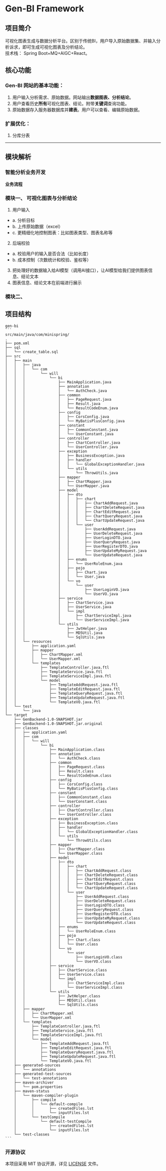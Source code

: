 # Gen-BI Framework


## 项目简介
<p>
可视化图表生成与数据分析平台。区别于传统BI，用户导入原始数据集、并输入分析诉求，即可生成可视化图表及分析结论。
<br/>
技术栈： Spring Boot+MQ+AIGC+React。
</p>


## 核心功能
### Gen-BI 网站的基本功能：
1. 用户输入分析需求、原始数据。网站输出**数据图表、分析结论**。
2. 用户查看历史**所有**可视化图表、结论。附带**关键词**查询功能。
3. 原始数据存入服务器数据库并**建表**。用户可以查看、编辑原始数据。
### 扩展优化：
1. 分库分表

---
## 模块解析

### 智能分析业务开发
**业务流程**
### 模块一、 可视化图表与分析结论
1. 用户输入
- a. 分析目标
- b. 上传原始数据（excel）
- c. 更精细化地控制图表：比如图表类型、图表名称等
2. 后端校验
- a. 校验用户的输入是否合法（比如长度）
- b. 成本控制（次数统计和校验、鉴权等）
3. 把处理好的数据输入给AI模型（调用AI接口），让AI模型给我们提供图表信息、结论文本
4. 图表信息、结论文本在前端进行展示
### 模块二、 

  



## 项目结构
````
gen-bi
```
src/main/java/com/minispring/
.
├── pom.xml
├── sql
│   └── create_table.sql
├── src
│   ├── main
│   │   ├── java
│   │   │   └── com
│   │   │       └── will
│   │   │           └── bi
│   │   │               ├── MainApplication.java
│   │   │               ├── annotation
│   │   │               │   └── AuthCheck.java
│   │   │               ├── common
│   │   │               │   ├── PageRequest.java
│   │   │               │   ├── Result.java
│   │   │               │   └── ResultCodeEnum.java
│   │   │               ├── config
│   │   │               │   ├── CorsConfig.java
│   │   │               │   └── MyBatisPlusConfig.java
│   │   │               ├── constant
│   │   │               │   ├── CommonConstant.java
│   │   │               │   └── UserConstant.java
│   │   │               ├── controller
│   │   │               │   ├── ChartController.java
│   │   │               │   └── UserController.java
│   │   │               ├── exception
│   │   │               │   ├── BusinessException.java
│   │   │               │   ├── handler
│   │   │               │   │   └── GlobalExceptionHandler.java
│   │   │               │   └── utils
│   │   │               │       └── ThrowUtils.java
│   │   │               ├── mapper
│   │   │               │   ├── ChartMapper.java
│   │   │               │   └── UserMapper.java
│   │   │               ├── model
│   │   │               │   ├── dto
│   │   │               │   │   ├── chart
│   │   │               │   │   │   ├── ChartAddRequest.java
│   │   │               │   │   │   ├── ChartDeleteRequest.java
│   │   │               │   │   │   ├── ChartEditRequest.java
│   │   │               │   │   │   ├── ChartQueryRequest.java
│   │   │               │   │   │   └── ChartUpdateRequest.java
│   │   │               │   │   └── user
│   │   │               │   │       ├── UserAddRequest.java
│   │   │               │   │       ├── UserDeleteRequest.java
│   │   │               │   │       ├── UserLoginDTO.java
│   │   │               │   │       ├── UserQueryRequest.java
│   │   │               │   │       ├── UserRegisterDTO.java
│   │   │               │   │       ├── UserUpdateMyRequest.java
│   │   │               │   │       └── UserUpdateRequest.java
│   │   │               │   ├── enums
│   │   │               │   │   └── UserRoleEnum.java
│   │   │               │   ├── pojo
│   │   │               │   │   ├── Chart.java
│   │   │               │   │   └── User.java
│   │   │               │   └── vo
│   │   │               │       └── user
│   │   │               │           ├── UserLoginVO.java
│   │   │               │           └── UserVO.java
│   │   │               ├── service
│   │   │               │   ├── ChartService.java
│   │   │               │   ├── UserService.java
│   │   │               │   └── impl
│   │   │               │       ├── ChartServiceImpl.java
│   │   │               │       └── UserServiceImpl.java
│   │   │               └── utils
│   │   │                   ├── JwtHelper.java
│   │   │                   ├── MD5Util.java
│   │   │                   └── SqlUtils.java
│   │   └── resources
│   │       ├── application.yaml
│   │       ├── mapper
│   │       │   ├── ChartMapper.xml
│   │       │   └── UserMapper.xml
│   │       └── templates
│   │           ├── TemplateController.java.ftl
│   │           ├── TemplateService.java.ftl
│   │           ├── TemplateServiceImpl.java.ftl
│   │           └── model
│   │               ├── TemplateAddRequest.java.ftl
│   │               ├── TemplateEditRequest.java.ftl
│   │               ├── TemplateQueryRequest.java.ftl
│   │               ├── TemplateUpdateRequest.java.ftl
│   │               └── TemplateVO.java.ftl
│   └── test
│       └── java
└── target
    ├── GenBackend-1.0-SNAPSHOT.jar
    ├── GenBackend-1.0-SNAPSHOT.jar.original
    ├── classes
    │   ├── application.yaml
    │   ├── com
    │   │   └── will
    │   │       └── bi
    │   │           ├── MainApplication.class
    │   │           ├── annotation
    │   │           │   └── AuthCheck.class
    │   │           ├── common
    │   │           │   ├── PageRequest.class
    │   │           │   ├── Result.class
    │   │           │   └── ResultCodeEnum.class
    │   │           ├── config
    │   │           │   ├── CorsConfig.class
    │   │           │   └── MyBatisPlusConfig.class
    │   │           ├── constant
    │   │           │   ├── CommonConstant.class
    │   │           │   └── UserConstant.class
    │   │           ├── controller
    │   │           │   ├── ChartController.class
    │   │           │   └── UserController.class
    │   │           ├── exception
    │   │           │   ├── BusinessException.class
    │   │           │   ├── handler
    │   │           │   │   └── GlobalExceptionHandler.class
    │   │           │   └── utils
    │   │           │       └── ThrowUtils.class
    │   │           ├── mapper
    │   │           │   ├── ChartMapper.class
    │   │           │   └── UserMapper.class
    │   │           ├── model
    │   │           │   ├── dto
    │   │           │   │   ├── chart
    │   │           │   │   │   ├── ChartAddRequest.class
    │   │           │   │   │   ├── ChartDeleteRequest.class
    │   │           │   │   │   ├── ChartEditRequest.class
    │   │           │   │   │   ├── ChartQueryRequest.class
    │   │           │   │   │   └── ChartUpdateRequest.class
    │   │           │   │   └── user
    │   │           │   │       ├── UserAddRequest.class
    │   │           │   │       ├── UserDeleteRequest.class
    │   │           │   │       ├── UserLoginDTO.class
    │   │           │   │       ├── UserQueryRequest.class
    │   │           │   │       ├── UserRegisterDTO.class
    │   │           │   │       ├── UserUpdateMyRequest.class
    │   │           │   │       └── UserUpdateRequest.class
    │   │           │   ├── enums
    │   │           │   │   └── UserRoleEnum.class
    │   │           │   ├── pojo
    │   │           │   │   ├── Chart.class
    │   │           │   │   └── User.class
    │   │           │   └── vo
    │   │           │       └── user
    │   │           │           ├── UserLoginVO.class
    │   │           │           └── UserVO.class
    │   │           ├── service
    │   │           │   ├── ChartService.class
    │   │           │   ├── UserService.class
    │   │           │   └── impl
    │   │           │       ├── ChartServiceImpl.class
    │   │           │       └── UserServiceImpl.class
    │   │           └── utils
    │   │               ├── JwtHelper.class
    │   │               ├── MD5Util.class
    │   │               └── SqlUtils.class
    │   ├── mapper
    │   │   ├── ChartMapper.xml
    │   │   └── UserMapper.xml
    │   └── templates
    │       ├── TemplateController.java.ftl
    │       ├── TemplateService.java.ftl
    │       ├── TemplateServiceImpl.java.ftl
    │       └── model
    │           ├── TemplateAddRequest.java.ftl
    │           ├── TemplateEditRequest.java.ftl
    │           ├── TemplateQueryRequest.java.ftl
    │           ├── TemplateUpdateRequest.java.ftl
    │           └── TemplateVO.java.ftl
    ├── generated-sources
    │   └── annotations
    ├── generated-test-sources
    │   └── test-annotations
    ├── maven-archiver
    │   └── pom.properties
    ├── maven-status
    │   └── maven-compiler-plugin
    │       ├── compile
    │       │   └── default-compile
    │       │       ├── createdFiles.lst
    │       │       └── inputFiles.lst
    │       └── testCompile
    │           └── default-testCompile
    │               ├── createdFiles.lst
    │               └── inputFiles.lst
    └── test-classes
```
````

### 开源协议
本项目采用 MIT 协议开源，详见 [LICENSE](LICENSE) 文件。 
